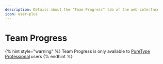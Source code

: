 ```yaml
---
description: Details about the "Team Progress" tab of the web interface
icon: user-plus
---
```


# Team Progress

{% hint style="warning" %}
Team Progress is only available to [PureType Professional](https://puretype.ai/#pricing) users
{% endhint %}

